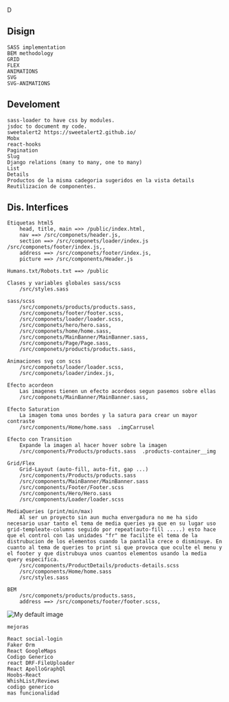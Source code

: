 D
## Disign
    SASS implementation
    BEM methodology
    GRID
    FLEX
    ANIMATIONS
    SVG
    SVG-ANIMATIONS


## Develoment
    sass-loader to have css by modules.
    jsdoc to document my code.
    sweetalert2 https://sweetalert2.github.io/
    Mobx
    react-hooks 
    Pagination
    Slug 
    Django relations (many to many, one to many) 
    List
    Details
    Productos de la misma cadegoria sugeridos en la vista details
    Reutilizacion de componentes.



## Dis. Interfices
    
    Etiquetas html5 
        head, title, main =>> /public/index.html,
        nav ==> /src/componets/header.js, 
        section ==> /src/componets/loader/index.js   /src/componets/footer/index.js,,
        address ==> /src/componets/footer/index.js,
        picture ==> /src/components/Header.js
    
    Humans.txt/Robots.txt ==> /public

    Clases y variables globales sass/scss
        /src/styles.sass

    sass/scss
        /src/componets/products/products.sass,
        /src/componets/footer/footer.scss,
        /src/componets/loader/loader.scss,
        /src/componets/hero/hero.sass,
        /src/componets/home/home.sass,
        /src/componets/MainBanner/MainBanner.sass,
        /src/componets/Page/Page.sass,
        /src/componets/products/products.sass,
    
    Animaciones svg con scss
        /src/componets/loader/loader.scss,
        /src/componets/loader/index.js,
        
    Efecto acordeon
        Las imagenes tienen un efecto acordeos segun pasemos sobre ellas
        /src/componets/MainBanner/MainBanner.sass,

    Efecto Saturation
        La imagen toma unos bordes y la satura para crear un mayor contraste 
        /src/components/Home/home.sass  .imgCarrusel
        
    Efecto con Transition
        Expande la imagen al hacer hover sobre la imagen
        /src/components/Products/products.sass  .products-container__img

    Grid/Flex
        Grid-Layout (auto-fill, auto-fit, gap ...)
        /src/components/Products/products.sass
        /src/components/MainBanner/MainBanner.sass
        /src/components/Footer/Footer.scss
        /src/components/Hero/Hero.sass
        /src/components/Loader/loader.scss
    
    MediaQueries (print/min/max)
        Al ser un proyecto sin aun mucha envergadura no me ha sido necesario usar tanto el tema de media queries ya que en su lugar uso grid-templeate-columns seguido por repeat(auto-fill .....) esto hace que el control con las unidades "fr" me facilite el tema de la distrubucion de los elementos cuando la pantalla crece o disminuye. En cuanto al tema de queries to print si que provoca que oculte el menu y el footer y que distrubuya unos cuantos elementos usando la media query especifica.
        /src/components/ProductDetails/products-details.scss
        /src/components/Home/home.sass
        /src/styles.sass
    
    BEM
        /src/componets/products/products.sass,
        address ==> /src/componets/footer/footer.scss,


    

    

        



<picture>
    <source srcset="smaller.jpg, smaller_retina.jpg 2x" media="(max-width: 768px)">
    <source srcset="default.jpg, default_retina.jpg 2x">
    <img srcset="default.jpg, default_retina.jpg 2x" alt="My default image">
</picture>

    mejoras

    React social-login
    Faker Orm
    React GoogleMaps
    Codigo Generico
    react DRF-FileUploader
    React ApolloGraphQl
    Hoobs-React
    WhishList/Reviews
    codigo generico
    mas funcionalidad